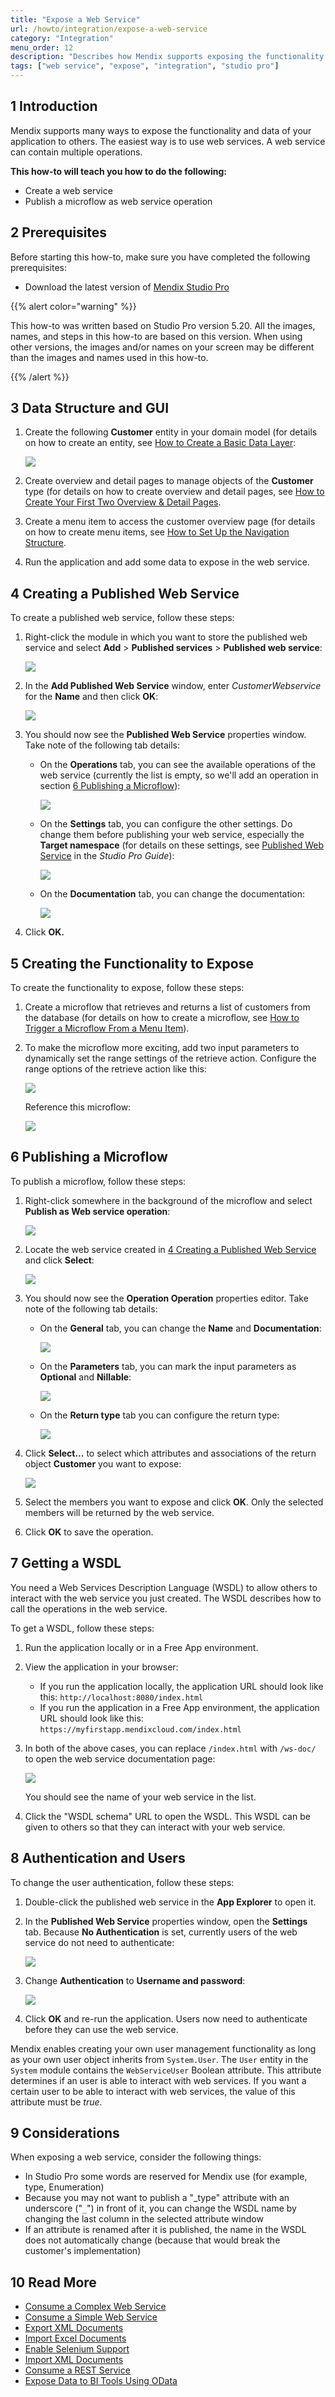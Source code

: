 ```yaml
---
title: "Expose a Web Service"
url: /howto/integration/expose-a-web-service
category: "Integration"
menu_order: 12
description: "Describes how Mendix supports exposing the functionality and data of your app using web services."
tags: ["web service", "expose", "integration", "studio pro"]
---
```


## 1 Introduction

Mendix supports many ways to expose the functionality and data of your application to others. The easiest way is to use web services. A web service can contain multiple operations.

**This how-to will teach you how to do the following:**

* Create a web service
* Publish a microflow as web service operation

## 2 Prerequisites

Before starting this how-to, make sure you have completed the following prerequisites:

* Download the latest version of [Mendix Studio Pro](https://marketplace.mendix.com/)

{{% alert color="warning" %}}

This how-to was written based on Studio Pro version 5.20. All the images, names, and steps in this how-to are based on this version. When using other versions, the images and/or names on your screen may be different than the images and names used in this how-to.

{{% /alert %}}

## 3 Data Structure and GUI

1. Create the following **Customer** entity in your domain model (for details on how to create an entity, see [How to Create a Basic Data Layer](/howto/data-models/create-a-basic-data-layer):

    ![](/attachments/howto/integration/expose-a-web-service/8945665.png)

2. Create overview and detail pages to manage objects of the **Customer** type (for details on how to create overview and detail pages, see [How to Create Your First Two Overview & Detail Pages](/howto/front-end/create-your-first-two-overview-and-detail-pages).
3. Create a menu item to access the customer overview page (for details on how to create menu items, see [How to Set Up the Navigation Structure](/howto/general/setting-up-the-navigation-structure).
4. Run the application and add some data to expose in the web service.

## <a name="4"></a>4 Creating a Published Web Service

To create a published web service, follow these steps:

1. Right-click the module in which you want to store the published web service and select **Add** > **Published services** > **Published web service**:

    ![](/attachments/howto/integration/expose-a-web-service/18581715.png)

2. In the **Add Published Web Service** window, enter *CustomerWebservice* for the **Name** and then click **OK**:

    ![](/attachments/howto/integration/expose-a-web-service/18581728.png)

3. You should now see the **Published Web Service** properties window. Take note of the following tab details:
    * On the **Operations** tab, you can see the available operations of the web service (currently the list is empty, so we'll add an operation in section [6 Publishing a Microflow](#6)):

        ![](/attachments/howto/integration/expose-a-web-service/18581713.png)

    * On the **Settings** tab, you can configure the other settings. Do change them before publishing your web service, especially the **Target namespace** (for details on these settings, see [Published Web Service](/refguide/published-web-service) in the *Studio Pro Guide*):

        ![](/attachments/howto/integration/expose-a-web-service/18581712.png)

    * On the **Documentation** tab, you can change the documentation:

        ![](/attachments/howto/integration/expose-a-web-service/18581710.png)

4. Click **OK.**

## 5 Creating the Functionality to Expose

To create the functionality to expose, follow these steps:

1. Create a microflow that retrieves and returns a list of customers from the database (for details on how to create a microflow, see [How to Trigger a Microflow From a Menu Item](/howto/logic-business-rules/trigger-microflow-from-menu-item)).
2. To make the microflow more exciting, add two input parameters to dynamically set the range settings of the retrieve action. Configure the range options of the retrieve action like this:

    ![](/attachments/howto/integration/expose-a-web-service/18581709.png)

	Reference this microflow:
    
    ![](/attachments/howto/integration/expose-a-web-service/model.jpg)

## <a name="6"></a>6 Publishing a Microflow

To publish a microflow, follow these steps:

1. Right-click somewhere in the background of the microflow and select **Publish as Web service operation**:

    ![](/attachments/howto/integration/expose-a-web-service/18581708.png)

2. Locate the web service created in [4 Creating a Published Web Service](#4) and click **Select**:

    ![](/attachments/howto/integration/expose-a-web-service/18581723.png)

3. You should now see the **Operation Operation** properties editor. Take note of the following tab details:

    * On the **General** tab, you can change the **Name** and **Documentation**:

        ![](/attachments/howto/integration/expose-a-web-service/18581705.png)

    * On the **Parameters** tab, you can mark the input parameters as **Optional** and **Nillable**:

        ![](/attachments/howto/integration/expose-a-web-service/18581707.png)

    * On the **Return type** tab you can configure the return type:

        ![](/attachments/howto/integration/expose-a-web-service/18581706.png)

4. Click **Select...** to select which attributes and associations of the return object **Customer** you want to expose:

    ![](/attachments/howto/integration/expose-a-web-service/18581704.png)

5. Select the members you want to expose and click **OK**. Only the selected members will be returned by the web service.
6. Click **OK** to save the operation.

## 7 Getting a WSDL

You need a Web Services Description Language (WSDL) to allow others to interact with the web service you just created. The WSDL describes how to call the operations in the web service.

To get a WSDL, follow these steps:

1. Run the application locally or in a Free App environment.
2. View the application in your browser:
    * If you run the application locally, the application URL should look like this: `http://localhost:8080/index.html`
    * If you run the application in a Free App environment, the application URL should look like this: `https://myfirstapp.mendixcloud.com/index.html`
3. In both of the above cases, you can replace `/index.html` with `/ws-doc/` to open the web service documentation page:

    ![](/attachments/howto/integration/expose-a-web-service/18581703.png)

    You should see the name of your web service in the list.
4. Click the "WSDL schema" URL to open the WSDL. This WSDL can be given to others so that they can interact with your web service.

## 8 Authentication and Users

To change the user authentication, follow these steps:

1. Double-click the published web service in the **App Explorer** to open it.
2. In the **Published Web Service** properties window, open the **Settings** tab. Because **No Authentication** is set, currently users of the web service do not need to authenticate:

    ![](/attachments/howto/integration/expose-a-web-service/18581702.png)

3. Change **Authentication** to **Username and password**:

    ![](/attachments/howto/integration/expose-a-web-service/18581701.png)

4. Click **OK** and re-run the application. Users now need to authenticate before they can use the web service.

Mendix enables creating your own user management functionality as long as your own user object inherits from `System.User`. The `User` entity in the `System` module contains the `WebServiceUser` Boolean attribute. This attribute determines if an user is able to interact with web services. If you want a certain user to be able to interact with web services, the value of this attribute must be *true*.

## 9 Considerations

When exposing a web service, consider the following things:

* In Studio Pro some words are reserved for Mendix use (for example, type, Enumeration)
* Because you may not want to publish a "_type" attribute with an underscore ("`_`") in front of it, you can change the WSDL name by changing the last column in the selected attribute window
* If an attribute is renamed after it is published, the name in the WSDL does not automatically change (because that would break the customer's implementation)

## 10 Read More

* [Consume a Complex Web Service](consume-a-complex-web-service)
* [Consume a Simple Web Service](consume-a-simple-web-service)
* [Export XML Documents](export-xml-documents)
* [Import Excel Documents](importing-excel-documents)
* [Enable Selenium Support](selenium-support)
* [Import XML Documents](importing-xml-documents)
* [Consume a REST Service](consume-a-rest-service)
* [Expose Data to BI Tools Using OData](exposing-data-to-bi-tools-using-odata)
